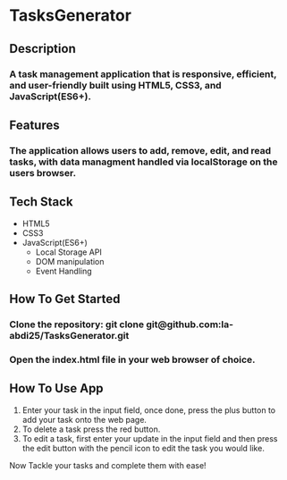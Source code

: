 # TasksGenerator


<h2>Description</h2>
<h3>A task management application that is responsive, efficient, and user-friendly built using HTML5, CSS3, and JavaScript(ES6+).</h3>

<h2>Features</h2>
<h3>The application allows users to add, remove, edit, and read tasks, with data managment handled via localStorage on the users browser.</h3>


<h2>Tech Stack</h2>
<ul>
  <li>HTML5</li>
    <li>CSS3</li>
    <li>JavaScript(ES6+)
      <ul>
        <li>Local Storage API</li>
        <li>DOM manipulation</li>
        <li>Event Handling</li>
      </ul>
    </li>
</ul>

<h2>How To Get Started</h2>
<h3>Clone the repository: git clone git@github.com:la-abdi25/TasksGenerator.git</h3>
<h3>Open the index.html file in your web browser of choice.  </h3>

<h2>How To Use App</h2>
<ol>
  <li>Enter your task in the input field, once done, press the plus button to add your task onto the web page.</li>
  <li>To delete a task press the red button.</li>
  <li>To edit a task, first enter your update in the input field and then press the edit button with the pencil icon to edit the task you would like.</li>
</ol>

<p>Now Tackle your tasks and complete them with ease!</p>

